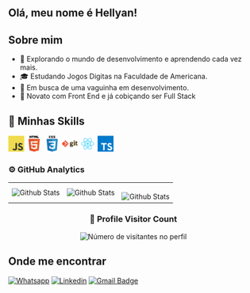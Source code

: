 
## Olá, meu nome é Hellyan!
## Sobre mim

- 🤔 Explorando o mundo de desenvolvimento e aprendendo cada vez mais.
- 🎓 Estudando Jogos Digitas na Faculdade de Americana.
- 💼 Em busca de uma vaguinha em desenvolvimento.
- 🌱 Novato com Front End e já cobiçando ser Full Stack

## 🚀 Minhas Skills

<code><img height="32" src="https://raw.githubusercontent.com/github/explore/80688e429a7d4ef2fca1e82350fe8e3517d3494d/topics/javascript/javascript.png" alt="Javascript"/></code>
<code><img height="32" src="https://raw.githubusercontent.com/github/explore/80688e429a7d4ef2fca1e82350fe8e3517d3494d/topics/html/html.png" alt="HTML5"/></code>
<code><img height="32" src="https://raw.githubusercontent.com/github/explore/80688e429a7d4ef2fca1e82350fe8e3517d3494d/topics/css/css.png" alt="CSS"/></code>
<code><img height="32" src="https://raw.githubusercontent.com/github/explore/80688e429a7d4ef2fca1e82350fe8e3517d3494d/topics/git/git.png" alt="GIT"/></code>
<code><img height="32" src="https://raw.githubusercontent.com/github/explore/80688e429a7d4ef2fca1e82350fe8e3517d3494d/topics/react/react.png" alt="React"/></code>
<code><img height="32" src="https://raw.githubusercontent.com/github/explore/80688e429a7d4ef2fca1e82350fe8e3517d3494d/topics/typescript/typescript.png" alt="Typescript"/></code>


### ⚙️ GitHub Analytics

<table>
  <tr>
    <td>
      <img
        align="left"
        src="https://github-readme-stats.vercel.app/api?username=HellyanLopes&theme=dark&hide_border=false&include_all_commits=true"
        alt="Github Stats"
      />
    </td>
    <td>
      <img
        align="left"
        src="https://github-readme-stats.vercel.app/api/top-langs/?username=HellyanLopes&theme=dark&hide_border=false&include_all_commits=true&count_private=true&layout=compact"
        alt="Github Stats"
      />
    </td>
    <td>
      <br />
      <img
        align="left"
        src="https://github-readme-streak-stats.herokuapp.com/?user=HellyanLopes&theme=dark&hide_border=false"
        alt="Github Stats"
      />
    </td>
  </tr>
</table>

<div align="center">
  <h3><b>📍 Profile Visitor Count</b></h3>
</div>

<p align="center">
  <img
    src="https://profile-counter.glitch.me/HellyanLopes/count.svg"
    alt="Número de visitantes no perfil"
  />
</p>

## Onde me encontrar
[![Whatsapp](https://img.shields.io/badge/-Whatsapp-green?style=flat-square&logo=Whatsapp&logoColor=white&link=https://wa.me/19983268725)](https://wa.me/19983268725)
[![Linkedin](https://img.shields.io/badge/-HellyanLopes-blue?style=flat-square&logo=Linkedin&logoColor=white&link=https://www.linkedin.com/in/hellyan-lopes/)](https://www.linkedin.com/in/hellyan-lopes/)
[![Gmail Badge](https://img.shields.io/badge/-Hellyan.2013@gmail.com-006bed?style=flat-square&logo=Gmail&logoColor=white&link=mailto:Hellyan.2013@gmail.com)](mailto:Hellyan.2013@gmail.com)

